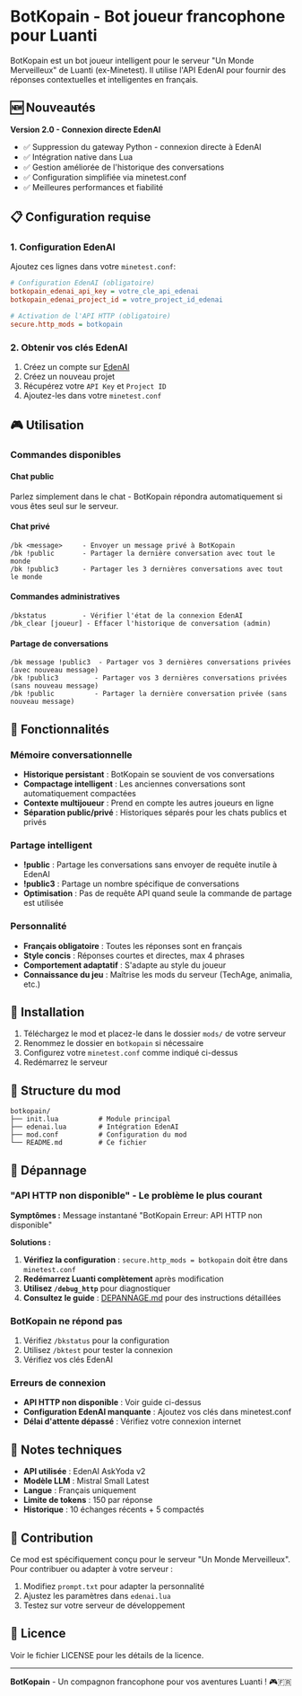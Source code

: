 # BotKopain - Bot joueur francophone pour Luanti

BotKopain est un bot joueur intelligent pour le serveur "Un Monde Merveilleux" de Luanti (ex-Minetest). Il utilise l'API EdenAI pour fournir des réponses contextuelles et intelligentes en français.

## 🆕 Nouveautés

**Version 2.0 - Connexion directe EdenAI**
- ✅ Suppression du gateway Python - connexion directe à EdenAI
- ✅ Intégration native dans Lua
- ✅ Gestion améliorée de l'historique des conversations
- ✅ Configuration simplifiée via minetest.conf
- ✅ Meilleures performances et fiabilité

## 📋 Configuration requise

### 1. Configuration EdenAI
Ajoutez ces lignes dans votre `minetest.conf`:

```ini
# Configuration EdenAI (obligatoire)
botkopain_edenai_api_key = votre_cle_api_edenai
botkopain_edenai_project_id = votre_project_id_edenai

# Activation de l'API HTTP (obligatoire)
secure.http_mods = botkopain
```

### 2. Obtenir vos clés EdenAI
1. Créez un compte sur [EdenAI](https://www.edenai.co)
2. Créez un nouveau projet
3. Récupérez votre `API Key` et `Project ID`
4. Ajoutez-les dans votre `minetest.conf`

## 🎮 Utilisation

### Commandes disponibles

#### Chat public
Parlez simplement dans le chat - BotKopain répondra automatiquement si vous êtes seul sur le serveur.

#### Chat privé
```
/bk <message>     - Envoyer un message privé à BotKopain
/bk !public       - Partager la dernière conversation avec tout le monde
/bk !public3      - Partager les 3 dernières conversations avec tout le monde
```

#### Commandes administratives
```
/bkstatus         - Vérifier l'état de la connexion EdenAI
/bk_clear [joueur] - Effacer l'historique de conversation (admin)
```

#### Partage de conversations
```
/bk message !public3  - Partager vos 3 dernières conversations privées (avec nouveau message)
/bk !public3         - Partager vos 3 dernières conversations privées (sans nouveau message)
/bk !public          - Partager la dernière conversation privée (sans nouveau message)
```

## 🧠 Fonctionnalités

### Mémoire conversationnelle
- **Historique persistant** : BotKopain se souvient de vos conversations
- **Compactage intelligent** : Les anciennes conversations sont automatiquement compactées
- **Contexte multijoueur** : Prend en compte les autres joueurs en ligne
- **Séparation public/privé** : Historiques séparés pour les chats publics et privés

### Partage intelligent
- **!public** : Partage les conversations sans envoyer de requête inutile à EdenAI
- **!public3** : Partage un nombre spécifique de conversations
- **Optimisation** : Pas de requête API quand seule la commande de partage est utilisée

### Personnalité
- **Français obligatoire** : Toutes les réponses sont en français
- **Style concis** : Réponses courtes et directes, max 4 phrases
- **Comportement adaptatif** : S'adapte au style du joueur
- **Connaissance du jeu** : Maîtrise les mods du serveur (TechAge, animalia, etc.)

## 🔧 Installation

1. Téléchargez le mod et placez-le dans le dossier `mods/` de votre serveur
2. Renommez le dossier en `botkopain` si nécessaire
3. Configurez votre `minetest.conf` comme indiqué ci-dessus
4. Redémarrez le serveur

## 📁 Structure du mod

```
botkopain/
├── init.lua          # Module principal
├── edenai.lua        # Intégration EdenAI
├── mod.conf          # Configuration du mod
└── README.md         # Ce fichier
```

## 🚨 Dépannage

### "API HTTP non disponible" - Le problème le plus courant

**Symptômes :** Message instantané "BotKopain Erreur: API HTTP non disponible"

**Solutions :**
1. **Vérifiez la configuration** : `secure.http_mods = botkopain` doit être dans `minetest.conf`
2. **Redémarrez Luanti complètement** après modification
3. **Utilisez `/debug_http`** pour diagnostiquer
4. **Consultez le guide** : [DEPANNAGE.md](DEPANNAGE.md) pour des instructions détaillées

### BotKopain ne répond pas
1. Vérifiez `/bkstatus` pour la configuration
2. Utilisez `/bktest` pour tester la connexion
3. Vérifiez vos clés EdenAI

### Erreurs de connexion
- **API HTTP non disponible** : Voir guide ci-dessus
- **Configuration EdenAI manquante** : Ajoutez vos clés dans minetest.conf
- **Délai d'attente dépassé** : Vérifiez votre connexion internet

## 📝 Notes techniques

- **API utilisée** : EdenAI AskYoda v2
- **Modèle LLM** : Mistral Small Latest
- **Langue** : Français uniquement
- **Limite de tokens** : 150 par réponse
- **Historique** : 10 échanges récents + 5 compactés

## 🤝 Contribution

Ce mod est spécifiquement conçu pour le serveur "Un Monde Merveilleux". Pour contribuer ou adapter à votre serveur :

1. Modifiez `prompt.txt` pour adapter la personnalité
2. Ajustez les paramètres dans `edenai.lua`
3. Testez sur votre serveur de développement

## 📄 Licence

Voir le fichier LICENSE pour les détails de la licence.

---

**BotKopain** - Un compagnon francophone pour vos aventures Luanti ! 🎮🇫🇷